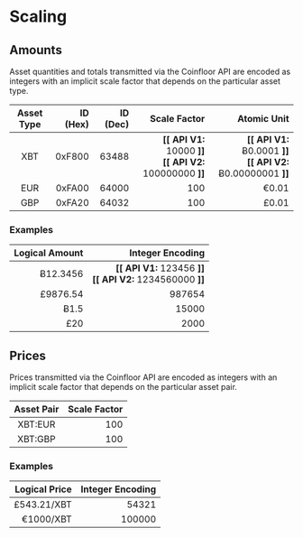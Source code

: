 # Scaling


## Amounts

Asset quantities and totals transmitted via the Coinfloor API are encoded as integers with an implicit scale factor that depends on the particular asset type.

| Asset Type | ID (Hex) | ID (Dec) | Scale Factor   |  Atomic Unit |
|:----------:|---------:|---------:|---------------:|-------------:|
|     XBT    |   0xF800 |    63488 | **[[ API V1:** 10000 **]]** <br/>  **[[ API V2:** 100000000 **]]** | **[[ API V1:** Ƀ0.0001 **]]** <br/> **[[ API V2:**  Ƀ0.00000001 **]]**|
|     EUR    |   0xFA00 |    64000 |          100   |        €0.01 |
|     GBP    |   0xFA20 |    64032 |          100   |        £0.01 |

### Examples

| Logical Amount | Integer Encoding |
|---------------:|-----------------:|
|  Ƀ12.3456      | **[[ API V1:**  123456 **]]** <br/> **[[ API V2:**  1234560000 **]]**|
|       £9876.54 |           987654 |
|           Ƀ1.5 |            15000 |
|            £20 |             2000 |


## Prices

Prices transmitted via the Coinfloor API are encoded as integers with an implicit scale factor that depends on the particular asset pair.

|    Asset Pair     | Scale Factor |
|:-----------------:|-------------:|
|      XBT:EUR      |          100 |
|      XBT:GBP      |          100 |


### Examples

| Logical Price | Integer Encoding |
|--------------:|-----------------:|
|   £543.21/XBT |            54321 |
|     €1000/XBT |           100000 |
